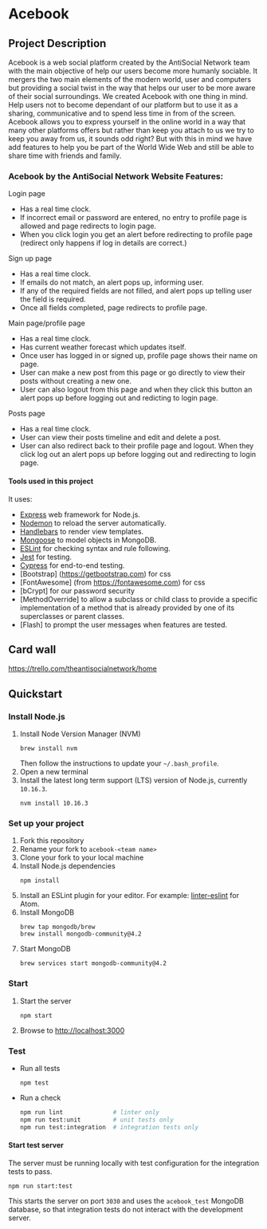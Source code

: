 # Acebook 

## Project Description

Acebook is a web social platform created by the AntiSocial Network team with the main objective of help our users become more humanly sociable. It mergers the two main elements of the modern world, user and computers but providing a social twist in the way that helps our user to be more aware of their social surroundings.
We created Acebook with one thing in mind. Help users not to become dependant of our platform but to use it as a sharing, communicative and to spend less time in from of the screen.
Acebook allows you to express yourself in the online world in a way that many other platforms offers but rather than keep you attach to us we try to keep you away from us, it sounds odd right? But with this in mind we have add features to help you be part of the World Wide Web and still be able to share time with friends and family.

### Acebook by the AntiSocial Network Website Features:
Login page
- Has a real time clock. 
- If incorrect email or password are entered, no entry to profile page is allowed and page redirects to login page.
- When you click login you get an alert before redirecting to profile page (redirect only happens if log in details are correct.) 

Sign up page
- Has a real time clock. 
- If emails do not match, an alert pops up, informing user.
- If any of the required fields are not filled, and alert pops up telling user the field is required. 
- Once all fields completed, page redirects to profile page. 

Main page/profile page 
- Has a real time clock. 
- Has current weather forecast which updates itself. 
- Once user has logged in or signed up, profile page shows their name on page.
- User can make a new post from this page or go directly to view their posts without creating a new one.
- User can also logout from this page and when they click this button an alert pops up before logging out and redicting to login page. 

Posts page
- Has a real time clock. 
- User can view their posts timeline and edit and delete a post. 
- User can also redirect back to their profile page and logout. When they click log out an alert pops up before logging out and redirecting to login page.

#### Tools used in this project

It uses:
- [Express](https://expressjs.com/) web framework for Node.js.
- [Nodemon](https://nodemon.io/) to reload the server automatically.
- [Handlebars](https://handlebarsjs.com/) to render view templates.
- [Mongoose](https://mongoosejs.com) to model objects in MongoDB.
- [ESLint](https://eslint.org) for checking syntax and rule following.
- [Jest](https://jestjs.io/) for testing.
- [Cypress](https://www.cypress.io/) for end-to-end testing.
- [Bootstrap] (https://getbootstrap.com) for css
- [FontAwesome] (from https://fontawesome.com) for css
- [bCrypt] for our password security 
- [MethodOverride] to allow a subclass or child class to provide a specific implementation of a method that is already provided by one of its superclasses or parent classes.
- [Flash] to prompt the user messages when features are tested.

## Card wall

https://trello.com/theantisocialnetwork/home

## Quickstart

### Install Node.js

1. Install Node Version Manager (NVM)
    ```
    brew install nvm
    ```
    Then follow the instructions to update your `~/.bash_profile`.
1. Open a new terminal
1. Install the latest long term support (LTS) version of Node.js, currently `10.16.3`.
    ```
    nvm install 10.16.3
    ```

### Set up your project

1. Fork this repository
1. Rename your fork to `acebook-<team name>`
1. Clone your fork to your local machine
1. Install Node.js dependencies
    ```
    npm install
    ```
1. Install an ESLint plugin for your editor. For example: [linter-eslint](https://github.com/AtomLinter/linter-eslint) for Atom.
1. Install MongoDB
    ```
    brew tap mongodb/brew
    brew install mongodb-community@4.2
    ```
1. Start MongoDB
    ```
    brew services start mongodb-community@4.2
    ```

### Start

1. Start the server
    ```
    npm start
    ```
1. Browse to [http://localhost:3000](http://localhost:3000)

### Test

* Run all tests
    ```
    npm test
    ```
* Run a check
    ```bash
    npm run lint              # linter only
    npm run test:unit         # unit tests only
    npm run test:integration  # integration tests only
    ```

#### Start test server

The server must be running locally with test configuration for the
integration tests to pass.
```
npm run start:test
```
This starts the server on port `3030` and uses the `acebook_test` MongoDB database,
so that integration tests do not interact with the development server.

